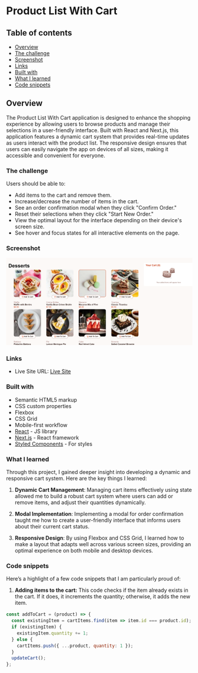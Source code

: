 # Product List With Cart

## Table of contents

  - [Overview](#overview)
  - [The challenge](#the-challenge)
  - [Screenshot](#screenshot)
  - [Links](#links)
  - [Built with](#built-with)
  - [What I learned](#what-i-learned)
  - [Code snippets](#code-snippets)

## Overview

The Product List With Cart application is designed to enhance the shopping experience by allowing users to browse products and manage their selections in a user-friendly interface. Built with React and Next.js, this application features a dynamic cart system that provides real-time updates as users interact with the product list. The responsive design ensures that users can easily navigate the app on devices of all sizes, making it accessible and convenient for everyone.

### The challenge

Users should be able to:

- Add items to the cart and remove them.
- Increase/decrease the number of items in the cart.
- See an order confirmation modal when they click "Confirm Order."
- Reset their selections when they click "Start New Order."
- View the optimal layout for the interface depending on their device's screen size.
- See hover and focus states for all interactive elements on the page.

### Screenshot

![Product List with Cart Screenshot](./screenshot.png)

### Links

- Live Site URL: [Live Site](https://deepak-225.github.io/Product-List-With-Cart/)

### Built with

- Semantic HTML5 markup
- CSS custom properties
- Flexbox
- CSS Grid
- Mobile-first workflow
- [React](https://reactjs.org/) - JS library
- [Next.js](https://nextjs.org/) - React framework
- [Styled Components](https://styled-components.com/) - For styles

### What I learned

Through this project, I gained deeper insight into developing a dynamic and responsive cart system. Here are the key things I learned:

1. **Dynamic Cart Management**:
   Managing cart items effectively using state allowed me to build a robust cart system where users can add or remove items, and adjust their quantities dynamically.

2. **Modal Implementation**:
   Implementing a modal for order confirmation taught me how to create a user-friendly interface that informs users about their current cart status.

3. **Responsive Design**:
   By using Flexbox and CSS Grid, I learned how to make a layout that adapts well across various screen sizes, providing an optimal experience on both mobile and desktop devices.

### Code snippets

Here’s a highlight of a few code snippets that I am particularly proud of:

1. **Adding items to the cart:**
   This code checks if the item already exists in the cart. If it does, it increments the quantity; otherwise, it adds the new item.

```js
const addToCart = (product) => {
  const existingItem = cartItems.find(item => item.id === product.id);
  if (existingItem) {
    existingItem.quantity += 1;
  } else {
    cartItems.push({ ...product, quantity: 1 });
  }
  updateCart();
};
